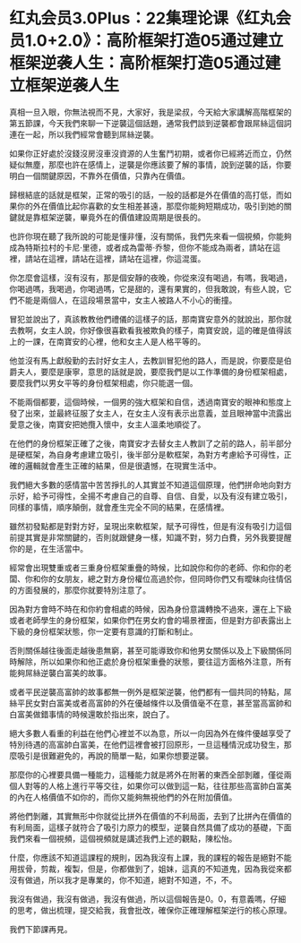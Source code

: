 # 红丸会员3.0Plus：22集理论课《红丸会员1.0+2.0》：高阶框架打造05通过建立框架逆袭人生：高阶框架打造05通过建立框架逆袭人生

真相一旦入眼，你無法視而不見，大家好，我是梁叔，今天給大家講解高階框架的第五節課，今天我們來聊一下逆襲這個話題，通常我們談到逆襲都會跟屌絲這個詞連在一起，所以我們經常會聽到屌絲逆襲。

如果你正好處於沒錢沒房沒車沒資源的人生奮鬥初期，或者你已經將近而立，仍然疑似無塵，那麼也許在感情上，逆襲是你應該要了解的事情，說到逆襲的話，你要明白一個關鍵原因，不靠外在價值，只靠內在價值。

歸根結底的話就是框架，正常的吸引的話，一般的話都是外在價值的高打低，而如果你的外在價值比起你喜歡的女生相差甚遠，那麼你能夠短期成功，吸引到她的關鍵就是靠框架逆襲，畢竟外在的價值建設周期是很長的。

也許你現在聽了我所說的可能是懂非懂，沒有關係，我們先來看一個視頻，你能夠成為特斯拉村的卡尼·里德，或者成為雷蒂·乔黎，但你不能成為兩者，請站在這裡，請站在這裡，請站在這裡，請站在這裡，你這混蛋。

你怎麼會這樣，沒有沒有，那是個安靜的夜晚，你從來沒有喝過，有嗎，我喝過，你喝過嗎，我喝過，你喝過嗎，它是甜的，還有果實的，但我敢說，有些人說，它們不能是兩個人，在這段場景當中，女主人被路人不小心的衝撞。

冒犯並說出了，真該教教他們禮儀的這樣子的話，那南寶安意外的就說出，那你就去教啊，女主人說，你好像很喜歡看我被欺負的樣子，南寶安說，這的確是值得該上的一課，在南寶安的心裡，他和女主人是人格平等的。

他並沒有馬上獻殷勤的去討好女主人，去教訓冒犯他的路人，而是說，你要麼是伯爵夫人，要麼是康寧，意思的話就是說，要麼我們是以工作準備的身份框架相處，要麼我們以男女平等的身份框架相處，你只能選一個。

不能兩個都要，這個時候，一個男的強大框架和自信，透過南寶安的眼神和態度上發了出來，並最終征服了女主人，在女主人沒有表示出意義，並且眼神當中流露出愛意之後，南寶安把她攬入懷中，女主人溫柔地順從了。

在他們的身份框架正確了之後，南寶安才去替女主人教訓了之前的路人，前半部分是硬框架，為自身考慮建立吸引，後半部分是軟框架，為對方考慮給予可得性，正確的邏輯就會產生正確的結果，但是很遺憾，在現實生活中。

我們絕大多數的感情當中苦苦掙扎的人其實並不知道這個原理，他們拼命地向對方示好，給予可得性，全揚不考慮自己的自尊、自信、自愛，以及有沒有建立吸引，同樣的事情，順序顛倒，就會產生完全不同的結果，在感情裡。

雖然初發點都是對對方好，呈現出來軟框架，賦予可得性，但是有沒有吸引力這個前提其實是非常關鍵的，否則就跟健身一樣，知識不對，努力白費，另外我要提醒你的是，在生活當中。

經常會出現雙重或者三重身份框架重疊的時候，比如說你和你的老師、你和你的老闆、你和你的女朋友，總之對方身份權位高過於你，但同時你們又有曖昧向往情侶的方面發展的，那麼你就要特別注意了。

因為對方會時不時在和你約會相處的時候，因為身份意識轉換不過來，還在上下級或者老師學生的身份框架，如果你們在男女約會的場景裡面，但是對方卻表露出上下級的身份框架狀態，你一定要有意識的打斷和制止。

否則關係越往後面走越後患無窮，甚至可能導致你和他男女關係以及上下級關係同時解除，所以如果你和他正處於身份框架重疊的狀態，要往這方面格外注意，所有能夠屌絲逆襲白富美的故事。

或者平民逆襲高富帥的故事都無一例外是框架逆襲，他們都有一個共同的特點，屌絲平民女對白富美或者高富帥的外在優越條件以及價值毫不在意，甚至當高富帥和白富美做錯事情的時候還敢於指出來，說白了。

絕大多數人看重的利益在他們心裡並不以為意，所以一向因為外在條件優越享受了特別待遇的高富帥白富美，在他們這裡會被打回原形，一旦這種情況成功發生，那麼吸引是很難避免的，再說的簡單一點，如果你想要逆襲。

那麼你的心裡要具備一種能力，這種能力就是將外在附著的東西全部剝離，僅從兩個人對等的人格上進行平等交往，如果你可以做到這一點，往往那些高富帥白富美的內在人格價值不如你的，而你又能夠無視他們的外在附加價值。

將他們剝離，其實無形中你就從比拼外在價值的不利局面，去到了比拼內在價值的有利局面，這樣子就符合了吸引力原力的模型，逆襲自然具備了成功的基礎，下面我們來看一個視頻，這個視頻就是講述我們上述的觀點，陳松怡。

什麼，你應該不知道這課程的規則，因為我沒有上課，我的課程的報告是絕對不能用拔骨，剪裁，複製，但是，你都做到了，姐妹，這真的不知道鬼，因為我從來都沒有做過，所以我才是專業的，你不知道，絕對不知道，不，不。

我沒有做過，我沒有做過，我沒有做過，所以這個報告是0。0，有意義嗎，仔細的思考，做出梳理，提交給我，我會批改，確保你正確理解框架逆行的核心原理。

我們下節課再見。